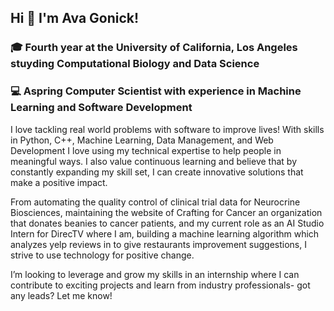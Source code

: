 ## Hi  👋 I'm Ava Gonick!
### 🎓 Fourth year at the University of California, Los Angeles stuyding Computational Biology and Data Science 
### 💻 Aspring Computer Scientist with experience in Machine Learning and Software Development

I love tackling real world problems with software to improve lives! With skills in Python, C++, Machine Learning, Data Management, and Web Development I love using my technical expertise to help people in meaningful ways. I also value continuous learning and believe that by constantly expanding my skill set, I can create innovative solutions that make a positive impact.


From automating the quality control of clinical trial data for Neurocrine Biosciences, maintaining the website of Crafting for Cancer an organization that donates beanies to cancer patients, and my current role as an AI Studio Intern for DirecTV where I am, building a machine learning algorithm which analyzes yelp reviews in to give restaurants improvement suggestions, I strive to use technology for positive change. 

I’m looking to leverage and grow my skills in an internship where I can contribute to exciting projects and learn from industry professionals- got any leads? Let me know!
<!--
**avagonick/avagonick** is a ✨ _special_ ✨ repository because its `README.md` (this file) appears on your GitHub profile.

Here are some ideas to get you started:

- 🔭 I’m currently working on ...
- 🌱 I’m currently learning ...
- 👯 I’m looking to collaborate on ...
- 🤔 I’m looking for help with ...
- 💬 Ask me about ...
- 📫 How to reach me: ...
- 😄 Pronouns: ...
- ⚡ Fun fact: ...
-->
